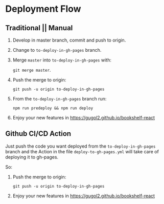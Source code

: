 # Deployment Flow 

## Traditional || Manual
1. Develop in master branch, commit and push to origin.
2. Change to `to-deploy-in-gh-pages` branch.
3. Merge `master` into `to-deploy-in-gh-pages` with:

    `git merge master`.

4. Push the merge to origin:

    `git push -u origin to-deploy-in-gh-pages`

5. From the `to-deploy-in-gh-pages` branch run:

    `npm run predeploy && npm run deploy`

6. Enjoy your new features in https://gugol2.github.io/bookshelf-react

## Github CI/CD Action
Just push the code you want deployed from the `to-deploy-in-gh-pages` branch
and the Action in the file `deploy-to-gh-pages.yml` will take care of deploying it to gh-pages.

So:

1. Push the merge to origin:

    `git push -u origin to-deploy-in-gh-pages`

2.  Enjoy your new features in https://gugol2.github.io/bookshelf-react